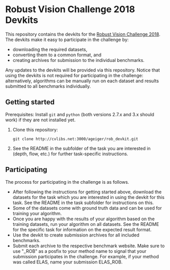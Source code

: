 # Robust Vision Challenge 2018 Devkits

This repository contains the devkits for the [Robust Vision Challenge 2018](http://robustvision.net/).
The devkits make it easy to participate in the challenge by:

* downloading the required datasets,
* converting them to a common format, and
* creating archives for submission to the individual benchmarks.

Any updates to the devkits will be provided via this repository.
Notice that using the devkits is not required for participating in the
challenge: alternatively, algorithms can be manually run on each dataset and
results submitted to all benchmarks individually.


## Getting started ##

Prerequisites: Install `git` and `python` (both versions 2.7.x and 3.x should work) if they are not installed yet.

1. Clone this repository:
   
   ```git clone http://cvlibs.net:3000/ageiger/rob_devkit.git```
2. See the README in the subfolder of the task you are interested in (depth,
   flow, etc.) for further task-specific instructions.


## Participating ##

The process for participating in the challenge is as follows.

* After following the instructions for getting started above, download the
  datasets for the task which you are interested in using the devkit for this task.
  See the README in the task subfolder for instructions on this.
* Some of the datasets come with ground truth data and can be used for training
  your algorithm.
* Once you are happy with the results of your algorithm based on the training datasets,
  run your algorithm on all datasets. See the README for the specific task for
  information on the expected result format.
* Use the devkit to create submission archives for all included benchmarks.
* Submit each archive to the respective benchmark website. Make sure to use "_ROB" as
  a posfix to your method name to signal that your submission participates in
  the challenge. For example, if your method was called ELAS, name your
  submission ELAS_ROB.
